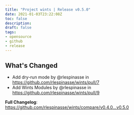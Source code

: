 ```yaml
---
title: "Project wints | Release v0.5.0"
date: 2021-01-03T23:22:08Z
toc: false
description: 
draft: false
tags:
- opensource
- github
- release
---
```

## What's Changed
* Add dry-run mode by @rlespinasse in https://github.com/rlespinasse/wints/pull/7
* Add Wints Modules  by @rlespinasse in https://github.com/rlespinasse/wints/pull/9


**Full Changelog**: https://github.com/rlespinasse/wints/compare/v0.4.0...v0.5.0